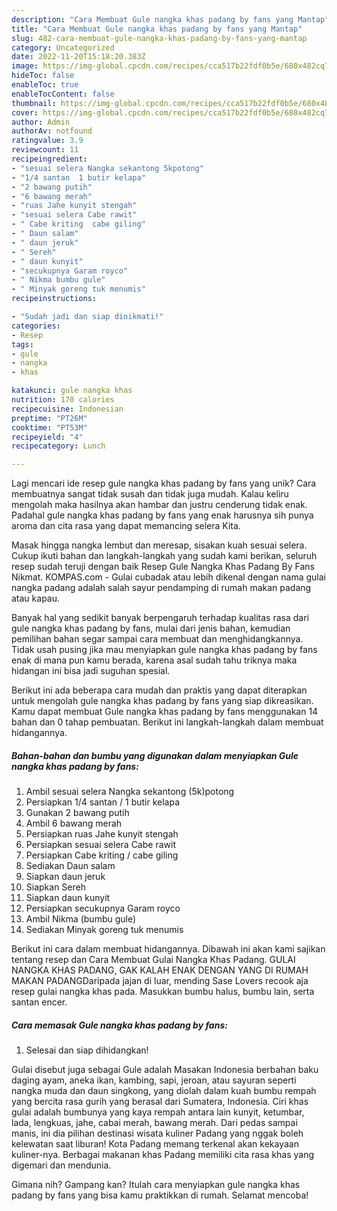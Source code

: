 ```yaml
---
description: "Cara Membuat Gule nangka khas padang by fans yang Mantap"
title: "Cara Membuat Gule nangka khas padang by fans yang Mantap"
slug: 482-cara-membuat-gule-nangka-khas-padang-by-fans-yang-mantap
category: Uncategorized
date: 2022-11-20T15:18:20.383Z
image: https://img-global.cpcdn.com/recipes/cca517b22fdf0b5e/680x482cq70/gule-nangka-khas-padang-by-fans-foto-resep-utama.jpg
hideToc: false
enableToc: true
enableTocContent: false
thumbnail: https://img-global.cpcdn.com/recipes/cca517b22fdf0b5e/680x482cq70/gule-nangka-khas-padang-by-fans-foto-resep-utama.jpg
cover: https://img-global.cpcdn.com/recipes/cca517b22fdf0b5e/680x482cq70/gule-nangka-khas-padang-by-fans-foto-resep-utama.jpg
author: Admin
authorAv: notfound
ratingvalue: 3.9
reviewcount: 11
recipeingredient:
- "sesuai selera Nangka sekantong 5kpotong"
- "1/4 santan  1 butir kelapa"
- "2 bawang putih"
- "6 bawang merah"
- "ruas Jahe kunyit stengah"
- "sesuai selera Cabe rawit"
- " Cabe kriting  cabe giling"
- " Daun salam"
- " daun jeruk"
- " Sereh"
- " daun kunyit"
- "secukupnya Garam royco"
- " Nikma bumbu gule"
- " Minyak goreng tuk menumis"
recipeinstructions:

- "Sudah jadi dan siap dinikmati!"
categories:
- Resep
tags:
- gule
- nangka
- khas

katakunci: gule nangka khas 
nutrition: 170 calories
recipecuisine: Indonesian
preptime: "PT26M"
cooktime: "PT53M"
recipeyield: "4"
recipecategory: Lunch

---
```





Lagi mencari ide resep gule nangka khas padang by fans yang unik? Cara membuatnya sangat tidak susah dan tidak juga mudah. Kalau keliru mengolah maka hasilnya akan hambar dan justru cenderung tidak enak. Padahal gule nangka khas padang by fans yang enak harusnya sih punya aroma dan cita rasa yang dapat memancing selera Kita.





Masak hingga nangka lembut dan meresap, sisakan kuah sesuai selera. Cukup ikuti bahan dan langkah-langkah yang sudah kami berikan, seluruh resep sudah teruji dengan baik Resep Gule Nangka Khas Padang By Fans Nikmat. KOMPAS.com - Gulai cubadak atau lebih dikenal dengan nama gulai nangka padang adalah salah sayur pendamping di rumah makan padang atau kapau.

Banyak hal yang sedikit banyak berpengaruh terhadap kualitas rasa dari gule nangka khas padang by fans, mulai dari jenis bahan, kemudian pemilihan bahan segar sampai cara membuat dan menghidangkannya. Tidak usah pusing jika mau menyiapkan gule nangka khas padang by fans enak di mana pun kamu berada, karena asal sudah tahu triknya maka hidangan ini bisa jadi suguhan spesial.






Berikut ini ada beberapa cara mudah dan praktis yang dapat diterapkan untuk mengolah gule nangka khas padang by fans yang siap dikreasikan. Kamu dapat membuat Gule nangka khas padang by fans menggunakan 14 bahan dan 0 tahap pembuatan. Berikut ini langkah-langkah dalam membuat hidangannya.

<!--inarticleads1-->

##### Bahan-bahan dan bumbu yang digunakan dalam menyiapkan Gule nangka khas padang by fans:

1. Ambil sesuai selera Nangka sekantong (5k)potong
1. Persiapkan 1/4 santan / 1 butir kelapa
1. Gunakan 2 bawang putih
1. Ambil 6 bawang merah
1. Persiapkan ruas Jahe kunyit stengah
1. Persiapkan sesuai selera Cabe rawit
1. Persiapkan  Cabe kriting / cabe giling
1. Sediakan  Daun salam
1. Siapkan  daun jeruk
1. Siapkan  Sereh
1. Siapkan  daun kunyit
1. Persiapkan secukupnya Garam royco
1. Ambil  Nikma (bumbu gule)
1. Sediakan  Minyak goreng tuk menumis


Berikut ini cara dalam membuat hidangannya. Dibawah ini akan kami sajikan tentang resep dan Cara Membuat Gulai Nangka Khas Padang. GULAI NANGKA KHAS PADANG, GAK KALAH ENAK DENGAN YANG DI RUMAH MAKAN PADANGDaripada jajan di luar, mending Sase Lovers recook aja resep gulai nangka khas pada. Masukkan bumbu halus, bumbu lain, serta santan encer. 

<!--inarticleads2-->

##### Cara memasak Gule nangka khas padang by fans:


1. Selesai dan siap dihidangkan!

Gulai disebut juga sebagai Gule adalah Masakan Indonesia berbahan baku daging ayam, aneka ikan, kambing, sapi, jeroan, atau sayuran seperti nangka muda dan daun singkong, yang diolah dalam kuah bumbu rempah yang bercita rasa gurih yang berasal dari Sumatera, Indonesia. Ciri khas gulai adalah bumbunya yang kaya rempah antara lain kunyit, ketumbar, lada, lengkuas, jahe, cabai merah, bawang merah. Dari pedas sampai manis, ini dia pilihan destinasi wisata kuliner Padang yang nggak boleh kelewatan saat liburan! Kota Padang memang terkenal akan kekayaan kuliner-nya. Berbagai makanan khas Padang memiliki cita rasa khas yang digemari dan mendunia. 

Gimana nih? Gampang kan? Itulah cara menyiapkan gule nangka khas padang by fans yang bisa kamu praktikkan di rumah. Selamat mencoba!
